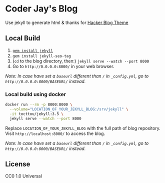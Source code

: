 # Coder Jay's Blog

Use jekyll to generate html & thanks for [Hacker Blog Theme](https://github.com/tocttou/hacker-blog)

## Local Build

1. [`gem install jekyll`](https://jekyllrb.com/docs/installation/#install-with-rubygems)
2. `gem install jekyll-seo-tag`
3. (`cd` to the blog directory, then:) `jekyll serve --watch --port 8000`
4. Go to `http://0.0.0.0:8000/` in your web browser.

*Note: In case have set a `baseurl` different than `/` in `_config.yml`, go to `http://0.0.0.0:8000/BASEURL/` instead.*

### Local build using docker

```bash
docker run --rm -p 8000:8000 \
  --volume="LOCATION_OF_YOUR_JEKYLL_BLOG:/srv/jekyll" \
  -it tocttou/jekyll:3.5 \
  jekyll serve --watch --port 8000
```

Replace `LOCATION_OF_YOUR_JEKYLL_BLOG` with the full path of blog repository. Visit `http://localhost:8000/` to access the blog.

*Note: In case have set a `baseurl` different than `/` in `_config.yml`, go to `http://0.0.0.0:8000/BASEURL/` instead.*

## License

CC0 1.0 Universal
